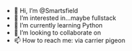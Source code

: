 - 👋 Hi, I’m @Smartsfield
- 👀 I’m interested in...maybe fullstack
- 🌱 I’m currently learning Python
- 💞️ I’m looking to collaborate on 
- 📫 How to reach me: via carrier pigeon

<!---
Smartsfield/Smartsfield is a ✨ special ✨ repository because its `README.md` (this file) appears on your GitHub profile.
You can click the Preview link to take a look at your changes.
--->
